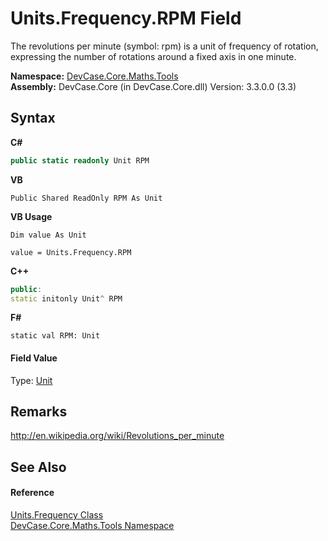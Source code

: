 # Units.Frequency.RPM Field
 

The revolutions per minute (symbol: rpm) is a unit of frequency of rotation, expressing the number of rotations around a fixed axis in one minute.

**Namespace:**&nbsp;<a href="N_DevCase_Core_Maths_Tools">DevCase.Core.Maths.Tools</a><br />**Assembly:**&nbsp;DevCase.Core (in DevCase.Core.dll) Version: 3.3.0.0 (3.3)

## Syntax

**C#**<br />
``` C#
public static readonly Unit RPM
```

**VB**<br />
``` VB
Public Shared ReadOnly RPM As Unit
```

**VB Usage**<br />
``` VB Usage
Dim value As Unit

value = Units.Frequency.RPM

```

**C++**<br />
``` C++
public:
static initonly Unit^ RPM
```

**F#**<br />
``` F#
static val RPM: Unit
```


#### Field Value
Type: <a href="T_DevCase_Core_Maths_Unit">Unit</a>

## Remarks
<a href="http://en.wikipedia.org/wiki/Revolutions_per_minute" target="_blank">http://en.wikipedia.org/wiki/Revolutions_per_minute</a>

## See Also


#### Reference
<a href="T_DevCase_Core_Maths_Tools_Units_Frequency">Units.Frequency Class</a><br /><a href="N_DevCase_Core_Maths_Tools">DevCase.Core.Maths.Tools Namespace</a><br />